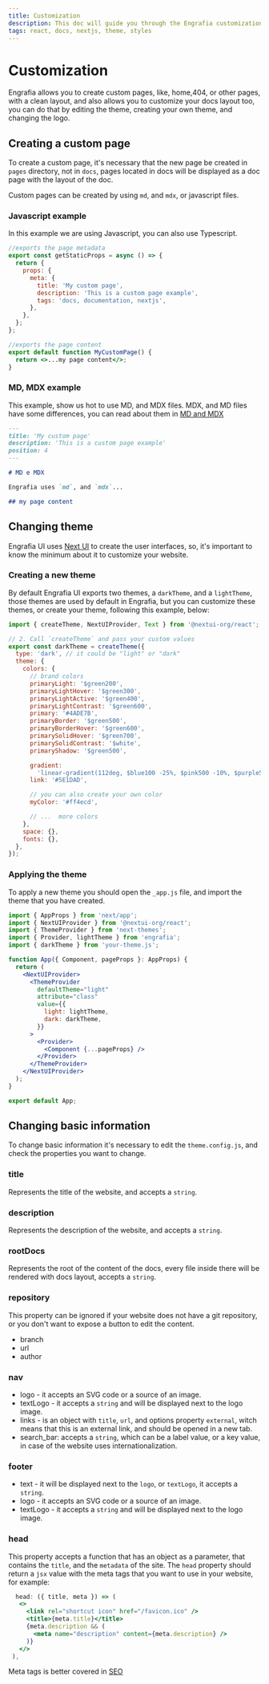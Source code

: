 ```yaml
---
title: Customization
description: This doc will guide you through the Engrafia customization, like themes, colors, and pages.
tags: react, docs, nextjs, theme, styles
---
```


# Customization

Engrafia allows you to create custom pages, like, home,404, or other pages, with a clean layout, and also allows you to customize your docs layout too, you can do that by editing the theme, creating your own theme, and changing the logo.

## Creating a custom page

To create a custom page, it's necessary that the new page be created in `pages` directory, not in `docs`, pages located in docs will be displayed as a doc page with the layout of the doc.

Custom pages can be created by using `md`, and `mdx`, or javascript files.

### Javascript example

In this example we are using Javascript, you can also use Typescript.

```jsx
//exports the page metadata
export const getStaticProps = async () => {
  return {
    props: {
      meta: {
        title: 'My custom page',
        description: 'This is a custom page example',
        tags: 'docs, documentation, nextjs',
      },
    },
  };
};

//exports the page content
export default function MyCustomPage() {
  return <>...my page content</>;
}
```

### MD, MDX example

This example, show us hot to use MD, and MDX files. MDX, and MD files have some differences, you can read about them in [MD and MDX](/docs/0.1.0/features/md-mdx.en)

```md
---
title: 'My custom page'
description: 'This is a custom page example'
position: 4
---

# MD e MDX

Engrafia uses `md`, and `mdx`...

## my page content
```

## Changing theme

Engrafia UI uses [Next UI](https://nextui.org/) to create the user interfaces, so, it's important to know the minimum about it to customize your website.

### Creating a new theme

By default Engrafia UI exports two themes, a `darkTheme`, and a `lightTheme`, those themes are used by default in Engrafia, but you can customize these themes, or create your theme, following this example, below:

```js
import { createTheme, NextUIProvider, Text } from '@nextui-org/react';

// 2. Call `createTheme` and pass your custom values
export const darkTheme = createTheme({
  type: 'dark', // it could be "light" or "dark"
  theme: {
    colors: {
      // brand colors
      primaryLight: '$green200',
      primaryLightHover: '$green300',
      primaryLightActive: '$green400',
      primaryLightContrast: '$green600',
      primary: '#4ADE7B',
      primaryBorder: '$green500',
      primaryBorderHover: '$green600',
      primarySolidHover: '$green700',
      primarySolidContrast: '$white',
      primaryShadow: '$green500',

      gradient:
        'linear-gradient(112deg, $blue100 -25%, $pink500 -10%, $purple500 80%)',
      link: '#5E1DAD',

      // you can also create your own color
      myColor: '#ff4ecd',

      // ...  more colors
    },
    space: {},
    fonts: {},
  },
});
```

### Applying the theme

To apply a new theme you should open the `_app.js` file, and import the theme that you have created.

```jsx
import { AppProps } from 'next/app';
import { NextUIProvider } from '@nextui-org/react';
import { ThemeProvider } from 'next-themes';
import { Provider, lightTheme } from 'engrafia';
import { darkTheme } from 'your-theme.js';

function App({ Component, pageProps }: AppProps) {
  return (
    <NextUIProvider>
      <ThemeProvider
        defaultTheme="light"
        attribute="class"
        value={{
          light: lightTheme,
          dark: darkTheme,
        }}
      >
        <Provider>
          <Component {...pageProps} />
        </Provider>
      </ThemeProvider>
    </NextUIProvider>
  );
}

export default App;
```

## Changing basic information

To change basic information it's necessary to edit the `theme.config.js`, and check the properties you want to change.

### title

Represents the title of the website, and accepts a `string`.

### description

Represents the description of the website, and accepts a `string`.

### rootDocs

Represents the root of the content of the docs, every file inside there will be rendered with docs layout, accepts a `string`.

### repository

This property can be ignored if your website does not have a git repository, or you don't want to expose a button to edit the content.

- branch
- url
- author

### nav

- logo - it accepts an SVG code or a source of an image.
- textLogo - it accepts a `string` and will be displayed next to the logo image.
- links - is an object with `title`, `url`, and options property `external`, witch means that this is an external link, and should be opened in a new tab.
- search_bar: accepts a `string`, which can be a label value, or a key value, in case of the website uses internationalization.

### footer

- text - it will be displayed next to the `logo`, or `textLogo`, it accepts a `string`.
- logo - it accepts an SVG code or a source of an image.
- textLogo - it accepts a `string` and will be displayed next to the logo image.

### head

This property accepts a function that has an object as a parameter, that contains the `title`, and the `metadata` of the site.
The `head` property should return a `jsx` value with the meta tags that you want to use in your website, for example:

```jsx
  head: ({ title, meta }) => (
   <>
     <link rel="shortcut icon" href="/favicon.ico" />
     <title>{meta.title}</title>
     {meta.description && (
       <meta name="description" content={meta.description} />
     )}
   </>
 ),
```

Meta tags is better covered in [SEO](/docs/0.1.0/features/seo.en)
